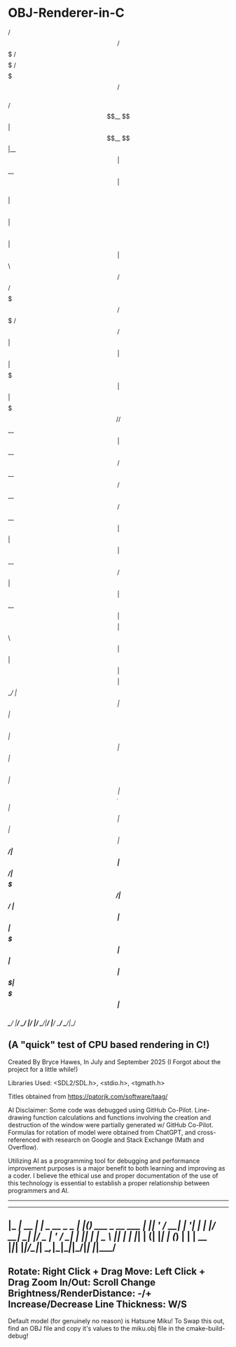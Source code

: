 # OBJ-Renderer-in-C
  /$$$$$$  /$$$$$$$     /$$$$$       /$$$$$$$                            /$$                    
 /$$__  $$| $$__  $$   |__  $$      | $$__  $$                          | $$                    
| $$  \ $$| $$  \ $$      | $$      | $$  \ $$  /$$$$$$  /$$$$$$$   /$$$$$$$  /$$$$$$   /$$$$$$ 
| $$  | $$| $$$$$$$       | $$      | $$$$$$$/ /$$__  $$| $$__  $$ /$$__  $$ /$$__  $$ /$$__  $$
| $$  | $$| $$__  $$ /$$  | $$      | $$__  $$| $$$$$$$$| $$  \ $$| $$  | $$| $$$$$$$$| $$  \__/
| $$  | $$| $$  \ $$| $$  | $$      | $$  \ $$| $$_____/| $$  | $$| $$  | $$| $$_____/| $$      
|  $$$$$$/| $$$$$$$/|  $$$$$$/      | $$  | $$|  $$$$$$$| $$  | $$|  $$$$$$$|  $$$$$$$| $$      
 \______/ |_______/  \______/       |__/  |__/ \_______/|__/  |__/ \_______/ \_______/|__/      
                                                                                                
(A "quick" test of CPU based rendering in C!)
------------------------------------------------------------------------------------------------
Created By Bryce Hawes, In July and September 2025
(I Forgot about the project for a little while!)

Libraries Used:
<SDL2/SDL.h>, <stdio.h>, <tgmath.h>

Titles obtained from https://patorjk.com/software/taag/

AI Disclaimer:
Some code was debugged using GitHub Co-Pilot. Line-drawing function calculations and functions
involving the creation and destruction of the window were partially generated w/ GitHub Co-Pilot.
Formulas for rotation of model were obtained from ChatGPT, and cross-referenced with research on
Google and Stack Exchange (Math and Overflow).

Utilizing AI as a programming tool for debugging and performance improvement purposes is a major 
benefit to both learning and improving as a coder. I believe the ethical use and proper 
documentation of the use of this technology is essential to establish a proper relationship
between programmers and AI. 

------------------------------------------------------------------------------------------------
  ___           _                   _   _                 
 |_ _|_ __  ___| |_ _ __ _   _  ___| |_(_) ___  _ __  ___ 
  | || '_ \/ __| __| '__| | | |/ __| __| |/ _ \| '_ \/ __|
  | || | | \__ \ |_| |  | |_| | (__| |_| | (_) | | | \__ \
 |___|_| |_|___/\__|_|   \__,_|\___|\__|_|\___/|_| |_|___/
------------------------------------------------------------------------------------------------
Rotate:                              Right Click + Drag
Move:                                Left Click + Drag
Zoom In/Out:                         Scroll
Change Brightness/RenderDistance:    -/+
Increase/Decrease Line Thickness:    W/S
------------------------------------------------------------------------------------------------
Default model (for genuinely no reason) is Hatsune Miku! To Swap this out, find an OBJ file and
copy it's values to the miku.obj file in the cmake-build-debug!

